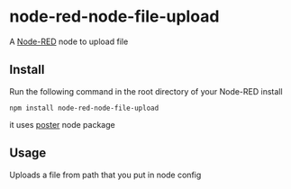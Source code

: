 node-red-node-file-upload
==================

A <a href="http://nodered.org" target="_new">Node-RED</a> node to upload file

Install
-------

Run the following command in the root directory of your Node-RED install

    npm install node-red-node-file-upload


it uses <a href="https://github.com/rfrench/poster"> poster</a> node package

Usage
-----

Uploads a file from path that you put in node config

